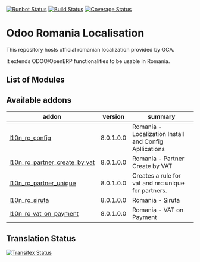 [![Runbot Status](https://runbot.odoo-community.org/runbot/badge/flat/177/8.0.svg)](https://runbot.odoo-community.org/runbot/repo/github-com-oca-l10n-romania-177)
[![Build Status](https://travis-ci.org/OCA/l10n-romania.svg?branch=8.0)](https://travis-ci.org/OCA/l10n-romania)
[![Coverage Status](https://coveralls.io/repos/OCA/l10n-romania/badge.png?branch=8.0)](https://coveralls.io/r/OCA/l10n-romania?branch=8.0)

Odoo Romania Localisation
=========================

This repository hosts official romanian localization provided by OCA.

It extends ODOO/OpenERP functionalities to be usable in Romania.


List of Modules
---------------

[//]: # (addons)

Available addons
----------------
addon | version | summary
--- | --- | ---
[l10n_ro_config](l10n_ro_config/) | 8.0.1.0.0 | Romania - Localization Install and Config Apllications
[l10n_ro_partner_create_by_vat](l10n_ro_partner_create_by_vat/) | 8.0.1.0.0 | Romania - Partner Create by VAT
[l10n_ro_partner_unique](l10n_ro_partner_unique/) | 8.0.1.0.0 | Creates a rule for vat and nrc unique for partners.
[l10n_ro_siruta](l10n_ro_siruta/) | 8.0.1.0.0 | Romania - Siruta
[l10n_ro_vat_on_payment](l10n_ro_vat_on_payment/) | 8.0.1.0.0 | Romania - VAT on Payment

[//]: # (end addons)

Translation Status
------------------
[![Transifex Status](https://www.transifex.com/projects/p/OCA-l10n-romania-8-0/chart/image_png)](https://www.transifex.com/projects/p/OCA-l10n-romania-8-0)
